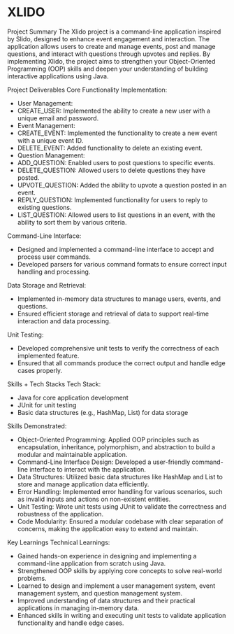 # XLIDO

Project Summary
The Xlido project is a command-line application inspired by Slido, designed to enhance event engagement and interaction. The application allows users to create and manage events, post and manage questions, and interact with questions through upvotes and replies. By implementing Xlido, the project aims to strengthen your Object-Oriented Programming (OOP) skills and deepen your understanding of building interactive applications using Java.



Project Deliverables
Core Functionality Implementation:
- User Management:
- CREATE_USER: Implemented the ability to create a new user with a unique email and password.
- Event Management:
- CREATE_EVENT: Implemented the functionality to create a new event with a unique event ID.
- DELETE_EVENT: Added functionality to delete an existing event.
- Question Management:
- ADD_QUESTION: Enabled users to post questions to specific events.
- DELETE_QUESTION: Allowed users to delete questions they have posted.
- UPVOTE_QUESTION: Added the ability to upvote a question posted in an event.
- REPLY_QUESTION: Implemented functionality for users to reply to existing questions.
- LIST_QUESTION: Allowed users to list questions in an event, with the ability to sort them by various criteria.

Command-Line Interface:
- Designed and implemented a command-line interface to accept and process user commands.
- Developed parsers for various command formats to ensure correct input handling and processing.

Data Storage and Retrieval:
- Implemented in-memory data structures to manage users, events, and questions.
- Ensured efficient storage and retrieval of data to support real-time interaction and data processing.

Unit Testing:
- Developed comprehensive unit tests to verify the correctness of each implemented feature.
- Ensured that all commands produce the correct output and handle edge cases properly.



Skills + Tech Stacks
Tech Stack:
- Java for core application development
- JUnit for unit testing
- Basic data structures (e.g., HashMap, List) for data storage

Skills Demonstrated:
- Object-Oriented Programming: Applied OOP principles such as encapsulation, inheritance, polymorphism, and abstraction to build a modular and maintainable application.
- Command-Line Interface Design: Developed a user-friendly command-line interface to interact with the application.
- Data Structures: Utilized basic data structures like HashMap and List to store and manage application data efficiently.
- Error Handling: Implemented error handling for various scenarios, such as invalid inputs and actions on non-existent entities.
- Unit Testing: Wrote unit tests using JUnit to validate the correctness and robustness of the application.
- Code Modularity: Ensured a modular codebase with clear separation of concerns, making the application easy to extend and maintain.



Key Learnings
Technical Learnings:
- Gained hands-on experience in designing and implementing a command-line application from scratch using Java.
- Strengthened OOP skills by applying core concepts to solve real-world problems.
- Learned to design and implement a user management system, event management system, and question management system.
- Improved understanding of data structures and their practical applications in managing in-memory data.
- Enhanced skills in writing and executing unit tests to validate application functionality and handle edge cases.

